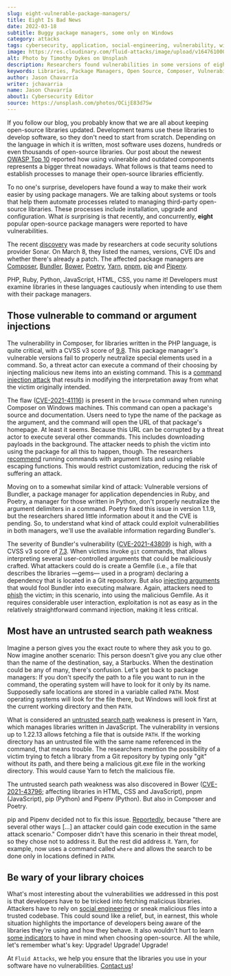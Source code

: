 ```yaml
---
slug: eight-vulnerable-package-managers/
title: Eight Is Bad News
date: 2022-03-18
subtitle: Buggy package managers, some only on Windows
category: attacks
tags: cybersecurity, application, social-engineering, vulnerability, windows
image: https://res.cloudinary.com/fluid-attacks/image/upload/v1647610000/blog/eight-vulnerable-package-managers/cover_managers.webp
alt: Photo by Timothy Dykes on Unsplash
description: Researchers found vulnerabilities in some versions of eight popular package managers. We review how an attacker could exploit them and urge everyone to upgrade.
keywords: Libraries, Package Managers, Open Source, Composer, Vulnerability, Windows, Software, Ethical Hacking, Pentesting
author: Jason Chavarría
writer: jchavarria
name: Jason Chavarría
about1: Cybersecurity Editor
source: https://unsplash.com/photos/OCijE83d7Sw
---
```


If you follow our blog,
you probably know
that we are all about keeping open-source libraries updated.
Development teams use these libraries to develop software,
so they don't need to start from scratch.
Depending on the language in which it is written,
most software uses dozens,
hundreds or even thousands of open-source libraries.
Our post about the newest [OWASP Top 10](../owasp-top-10-2021/)
reported how
using vulnerable and outdated components represents a bigger threat nowadays.
What follows is that teams need to establish processes
to manage their open-source libraries efficiently.

To no one's surprise,
developers have found a way to make their work easier
by using package managers.
We are talking about systems or tools
that help them automate processes
related to managing third-party open-source libraries.
These processes include installation,
upgrade and configuration.
What *is* surprising
is that recently,
and concurrently,
**eight** popular open-source package managers were reported
to have vulnerabilities.

The recent [discovery](https://blog.sonarsource.com/securing-developer-tools-package-managers)
was made by researchers
at code security solutions provider Sonar.
On March 8,
they listed the names,
versions,
CVE IDs
and whether there's already a patch.
The affected package managers are
[Composer](https://getcomposer.org/),
[Bundler](https://bundler.io/),
[Bower](https://bower.io/),
[Poetry](https://python-poetry.org/),
[Yarn](https://yarnpkg.com/),
[pnpm](https://pnpm.io/),
[pip](https://pip.pypa.io/en/stable/)
and [Pipenv](https://pipenv.pypa.io/en/latest/).

PHP, Ruby, Python, JavaScript, HTML, CSS, you name it!
Developers must examine libraries in these languages cautiously
when intending to use them with their package managers.

## Those vulnerable to command or argument injections

The vulnerability in Composer,
for libraries written in the PHP language,
is quite critical,
with a CVSS v3 score of [9.8](https://nvd.nist.gov/vuln/detail/CVE-2021-41116).
This package manager's vulnerable versions fail
to properly neutralize special elements used in a command.
So,
a threat actor can execute a command of their choosing
by injecting malicious new items into an existing command.
This is a [command injection attack](https://capec.mitre.org/data/definitions/248.html)
that results in modifying the interpretation
away from what the victim originally intended.

The flaw ([CVE-2021-41116](https://cve.mitre.org/cgi-bin/cvename.cgi?name=CVE-2021-41116))
is present
in the `browse` command
when running Composer on Windows machines.
This command can open a package's source and documentation.
Users need to type the name of the package as the argument,
and the command will open the URL of that package's homepage.
At least it seems.
Because this URL can be corrupted by a threat actor
to execute several other commands.
This includes downloading payloads in the background.
The attacker needs to phish the victim
into using the package for all this to happen,
though.
The researchers [recommend](https://blog.sonarsource.com/securing-developer-tools-package-managers)
running commands
with argument lists and using reliable escaping functions.
This would restrict customization,
reducing the risk of suffering an attack.

Moving on to a somewhat similar kind of attack:
Vulnerable versions of Bundler,
a package manager for application dependencies in Ruby,
and Poetry,
a manager for those written in Python,
don't properly neutralize the argument delimiters in a command.
Poetry fixed this issue in version 1.1.9,
but the researchers shared little information about it
and the CVE is pending.
So,
to understand what kind of attack could exploit vulnerabilities
in both managers,
we'll use the available information regarding Bundler's.

The severity of Bundler's vulnerability ([CVE-2021-43809](https://cve.mitre.org/cgi-bin/cvename.cgi?name=CVE-2021-43809))
is high,
with a CVSS v3 score of [7.3](https://nvd.nist.gov/vuln/detail/CVE-2021-43809).
When victims invoke `git` commands,
that allows interpreting several user-controlled arguments
that could be maliciously crafted.
What attackers could do is create a Gemfile
(i.e.,
a file that describes the libraries —gems— used in a program)
declaring a dependency that is located in a Git repository.
But also [injecting arguments](https://capec.mitre.org/data/definitions/6.html)
that would fool Bundler into executing malware.
Again,
attackers need to [phish](../phishing/) the victim;
in this scenario,
into using the malicious Gemfile.
As it requires considerable user interaction,
exploitation is not as easy
as in the relatively straightforward command injection,
making it less critical.

## Most have an untrusted search path weakness

Imagine a person gives you the exact route to where they ask you to go.
Now imagine another scenario:
This person doesn't give you any clue other than the name of the destination,
say,
a Starbucks.
When the destination could be any of many,
there's confusion.
Let's get back to package managers:
If you don't specify the path to a file you want to run in the command,
the operating system will have to look for it only by its name.
Supposedly safe locations are stored in a variable called `PATH`.
Most operating systems will look for the file there,
but Windows will look first at the current working directory
and then `PATH`.

What is considered an [untrusted search path](https://cwe.mitre.org/data/definitions/426.html)
weakness is present in Yarn,
which manages libraries written in JavaScript.
The vulnerability in versions up to 1.22.13
allows fetching a file that is outside `PATH`.
If the working directory has an untrusted file
with the same name referenced in the command,
that means trouble.
The researchers mention the possibility
of a victim trying to fetch a library from a Git repository
by typing only "git" without its path,
and there being a malicious git.exe file in the working directory.
This would cause Yarn to fetch the malicious file.

The untrusted search path weakness was also discovered
in Bower ([CVE-2021-43796](https://cve.mitre.org/cgi-bin/cvename.cgi?name=CVE-2021-43796);
affecting libraries in HTML,
CSS
and JavaScript),
pnpm (JavaScript),
pip (Python)
and Pipenv (Python).
But also in Composer and Poetry.

pip and Pipenv decided not to fix this issue.
[Reportedly](https://blog.sonarsource.com/securing-developer-tools-package-managers),
because "there are several other ways
[...]
an attacker could gain code execution in the same attack scenario."
Composer didn't have this scenario in their threat model,
so they chose not to address it.
But the rest did address it.
Yarn,
for example,
now uses a command called `where`
and allows the search
to be done only in locations defined in `PATH`.

## Be wary of your library choices

What's most interesting about the vulnerabilities we addressed in this post
is that developers have to be tricked into fetching malicious libraries.
Attackers have to rely on [social engineering](../social-engineering/)
or sneak malicious files into a trusted codebase.
This could sound like a relief,
but,
in earnest,
this whole situation highlights the importance of developers
being aware of the libraries they're using
and how they behave.
It also wouldn't hurt to learn [some indicators](../choosing-open-source/)
to have in mind when choosing open-source.
All the while,
let's remember what's key: Upgrade! Upgrade! Upgrade!

At `Fluid Attacks`,
we help you ensure
that the libraries you use in your software have no vulnerabilities.
[Contact us](../../contact-us/)\!
